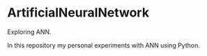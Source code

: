 # ArtificialNeuralNetwork

Exploring ANN.

In this repository my personal experiments with ANN using Python.
